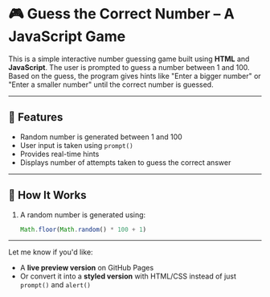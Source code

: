 # 🎮 Guess the Correct Number – A JavaScript Game

This is a simple interactive number guessing game built using **HTML** and **JavaScript**. The user is prompted to guess a number between 1 and 100. Based on the guess, the program gives hints like "Enter a bigger number" or "Enter a smaller number" until the correct number is guessed.

---

## 🔧 Features

- Random number is generated between 1 and 100
- User input is taken using `prompt()`
- Provides real-time hints
- Displays number of attempts taken to guess the correct answer

---

## 🚀 How It Works

1. A random number is generated using:
   ```js
   Math.floor(Math.random() * 100 + 1)


---

Let me know if you'd like:
- A **live preview version** on GitHub Pages  
- Or convert it into a **styled version** with HTML/CSS instead of just `prompt()` and `alert()`  

